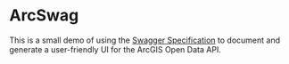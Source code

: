 # ArcSwag

This is a small demo of using the [Swagger Specification](http://swagger.io/specification/) to document and generate a user-friendly UI for the ArcGIS Open Data API.


